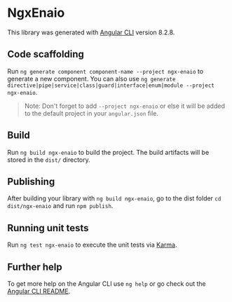 # NgxEnaio

This library was generated with [Angular CLI](https://github.com/angular/angular-cli) version 8.2.8.

## Code scaffolding

Run `ng generate component component-name --project ngx-enaio` to generate a new component. You can also use `ng generate directive|pipe|service|class|guard|interface|enum|module --project ngx-enaio`.
> Note: Don't forget to add `--project ngx-enaio` or else it will be added to the default project in your `angular.json` file. 

## Build

Run `ng build ngx-enaio` to build the project. The build artifacts will be stored in the `dist/` directory.

## Publishing

After building your library with `ng build ngx-enaio`, go to the dist folder `cd dist/ngx-enaio` and run `npm publish`.

## Running unit tests

Run `ng test ngx-enaio` to execute the unit tests via [Karma](https://karma-runner.github.io).

## Further help

To get more help on the Angular CLI use `ng help` or go check out the [Angular CLI README](https://github.com/angular/angular-cli/blob/master/README.md).
